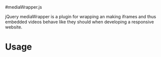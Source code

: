 #mediaWrapper.js


jQuery mediaWrapper is a plugin for wrapping an making iframes and thus embedded videos behave like they should when developing a responsive website. 

# Usage
